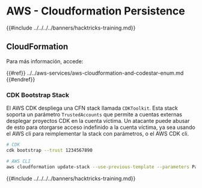 # AWS - Cloudformation Persistence

{{#include ../../../../banners/hacktricks-training.md}}

## CloudFormation

Para más información, accede:

{{#ref}}
../../aws-services/aws-cloudformation-and-codestar-enum.md
{{#endref}}

### CDK Bootstrap Stack

El AWS CDK despliega una CFN stack llamada `CDKToolkit`. Esta stack soporta un parámetro `TrustedAccounts` que permite a cuentas externas desplegar proyectos CDK en la cuenta víctima. Un atacante puede abusar de esto para otorgarse acceso indefinido a la cuenta víctima, ya sea usando el AWS cli para reimplementar la stack con parámetros, o el AWS CDK cli.
```bash
# CDK
cdk bootstrap --trust 1234567890

# AWS CLI
aws cloudformation update-stack --use-previous-template --parameters ParameterKey=TrustedAccounts,ParameterValue=1234567890
```
{{#include ../../../../banners/hacktricks-training.md}}
